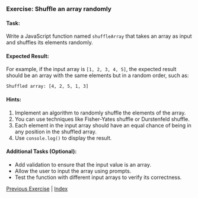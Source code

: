 ### Exercise: Shuffle an array randomly

#### Task:
Write a JavaScript function named `shuffleArray` that takes an array as input and shuffles its elements randomly.

#### Expected Result:
For example, if the input array is `[1, 2, 3, 4, 5]`, the expected result should be an array with the same elements but in a random order, such as:
```
Shuffled array: [4, 2, 5, 1, 3]
```

#### Hints:
1. Implement an algorithm to randomly shuffle the elements of the array.
2. You can use techniques like Fisher-Yates shuffle or Durstenfeld shuffle.
3. Each element in the input array should have an equal chance of being in any position in the shuffled array.
4. Use `console.log()` to display the result.

#### Additional Tasks (Optional):
- Add validation to ensure that the input value is an array.
- Allow the user to input the array using prompts.
- Test the function with different input arrays to verify its correctness.


[Previous Exercise](../18/README.md) | [Index](../../README.md)